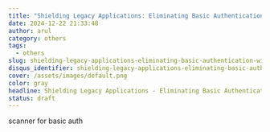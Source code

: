 ```yaml
---
title: "Shielding Legacy Applications: Eliminating Basic Authentication Without Code Changes"
date: 2024-12-22 21:33:48
author: arul
category: others
tags:
  - others
slug: shielding-legacy-applications-eliminating-basic-authentication-without-code-changes
disqus_identifier: shielding-legacy-applications-eliminating-basic-authentication-without-code-changes
cover: /assets/images/default.png
color: gray
headline: Shielding Legacy Applications - Eliminating Basic Authentication Without Code Changes
status: draft
---
```


scanner for basic auth

